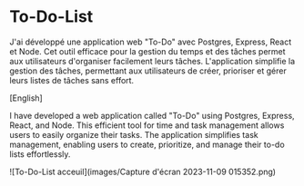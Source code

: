 # To-Do-List
J'ai développé une application web "To-Do" avec Postgres, Express, React et Node. 
Cet outil efficace pour la gestion du temps et des tâches permet aux utilisateurs d'organiser facilement leurs tâches.
L'application simplifie la gestion des tâches, permettant aux utilisateurs de créer, prioriser et gérer leurs listes de tâches sans effort.


[English]


I have developed a web application called "To-Do" using Postgres, Express, React, and Node. 
This efficient tool for time and task management allows users to easily organize their tasks. 
The application simplifies task management, enabling users to create, prioritize, and manage their to-do lists effortlessly.

![To-Do-List acceuil](images/Capture d'écran 2023-11-09 015352.png)






